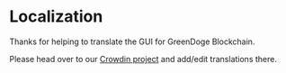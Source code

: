 # Localization

Thanks for helping to translate the GUI for GreenDoge Blockchain.

Please head over to our [Crowdin project](https://crowdin.com/project/chia-blockchain/) and add/edit translations there.
